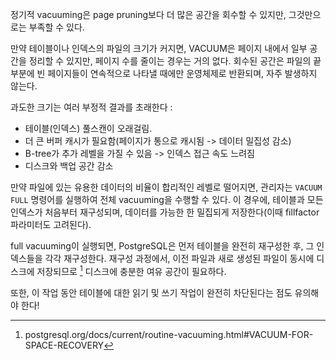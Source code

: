 정기적 vacuuming은 page pruning보다 더 많은 공간을 회수할 수 있지만, 그것만으로는 부족할 수 있다.

만약 테이블이나 인덱스의 파일의 크기가 커지면, VACUUM은 페이지 내에서 일부 공간을 정리할 수 있지만, 페이지 수를 줄이는 경우는 거의 없다.
회수된 공간은 파일의 끝 부분에 빈 페이지들이 연속적으로 나타낼 때에만 운영체제로 반환되며, 자주 발생하지 않는다.

과도한 크기는 여러 부정적 결과를 초래한다 :
- 테이블(인덱스) 풀스캔이 오래걸림.
- 더 큰 버퍼 캐시가 필요함(페이지가 통으로 캐시됨 -> 데이터 밀집성 감소)
- B-tree가 추가 레벨을 가질 수 있음 -> 인덱스 접근 속도 느려짐
- 디스크와 백업 공간 감소

만약 파일에 있는 유용한 데이터의 비율이 합리적인 레벨로 떨어지면, 관리자는 `VACUUM FULL` 명령어를 실행하여 전체 vacuuming을 수행할 수 있다.
이 경우에, 테이블과 모든 인덱스가 처음부터 재구성되며, 데이터를 가능한 한 밀집되게 저장한다(이때 fillfactor 파라미터도 고려된다).

full vacuuming이 실행되면, PostgreSQL은 먼저 테이블을 완전히 재구성한 후, 그 인덱스들을 각각 재구성한다. 
재구성 과정에서, 이전 파일과 새로 생성된 파일이 동시에 디스크에 저장되므로 [^1] 디스크에 충분한 여유 공간이 필요하다.

또한, 이 작업 동안 테이블에 대한 읽기 및 쓰기 작업이 완전히 차단된다는 점도 유의해야 한다!


[^1]:postgresql.org/docs/current/routine-vacuuming.html#VACUUM-FOR-SPACE-RECOVERY
[^2]:backend/commands/cluster.c